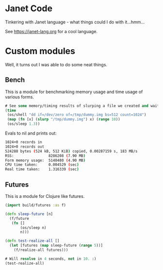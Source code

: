 # Janet Code

Tinkering with Janet language - what things could I do with it...hmm...

See https://janet-lang.org for a cool language.

# Custom modules
Well, it turns out I was able to do some neat things.

## Bench

This is a module for benchmarking memory usage and time usage of
various forms.

```clojure
# See some memory/timing results of slurping a file we created and waiting.
(time
 (os/shell "dd if=/dev/zero of=/tmp/dummy.img bs=512 count=1024")
 (map (fn [x] (slurp "/tmp/dummy.img") x) (range 10))
 (os/sleep 1.3))
```

Evals to nil and prints out:

```sh
1024+0 records in
1024+0 records out
524288 bytes (524 kB, 512 KiB) copied, 0.00287159 s, 183 MB/s
RSS:                8286208 (7.90 MB)
Form memory usage:  5140480 (4.90 MB)
CPU time taken:     0.004529 (sec)
Real time taken:    1.316339 (sec)
```

## Futures

This is a module for Clojure like futures.

```clojure
(import build/futures :as f)

(defn sleep-future [n]
  (f/future
   (fn []
       (os/sleep n)
       n)))

(defn test-realize-all []
  (let [futures (map sleep-future (range 5))]
    (f/realize-all futures)))

# Will resolve in 4 seconds, not in 10. :)
(test-realize-all)
```
